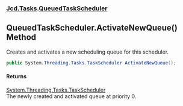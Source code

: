 ### [Jcd.Tasks](Jcd.Tasks.md 'Jcd.Tasks').[QueuedTaskScheduler](Jcd.Tasks.QueuedTaskScheduler.md 'Jcd.Tasks.QueuedTaskScheduler')

## QueuedTaskScheduler.ActivateNewQueue() Method

Creates and activates a new scheduling queue for this scheduler.

```csharp
public System.Threading.Tasks.TaskScheduler ActivateNewQueue();
```

#### Returns
[System.Threading.Tasks.TaskScheduler](https://docs.microsoft.com/en-us/dotnet/api/System.Threading.Tasks.TaskScheduler 'System.Threading.Tasks.TaskScheduler')  
The newly created and activated queue at priority 0.